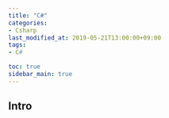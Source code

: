 ```yaml
---
title: "C#"
categories: 
- Csharp
last_modified_at: 2019-05-21T13:00:00+09:00
tags: 
- C#

toc: true
sidebar_main: true
---
```


## Intro



